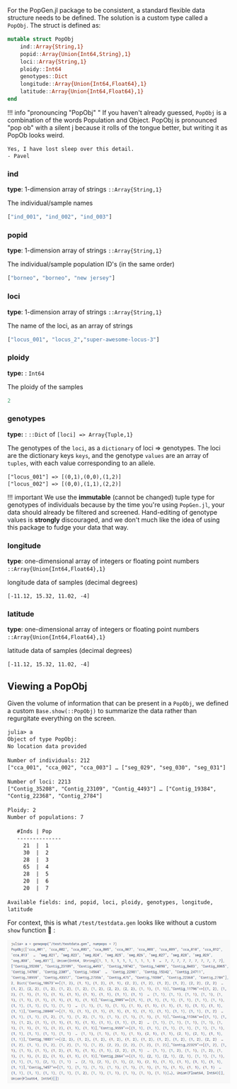 For the PopGen.jl package to be consistent, a standard flexible data structure needs to be defined. The solution is a custom type called a `PopObj`. The struct is defined as:

```julia
mutable struct PopObj
    ind::Array{String,1}
    popid::Array{Union{Int64,String},1}
    loci::Array{String,1}
    ploidy::Int64
    genotypes::Dict
    longitude::Array{Union{Int64,Float64},1}
    latitude::Array{Union{Int64,Float64},1}
end
```

!!! info "pronouncing "PopObj" "
    If you haven't already guessed, `PopObj` is a combination of the words Population and Object. PopObj is pronounced "pop ob" with a silent j because it rolls of the tongue better, but writing it as PopOb looks weird. 
    
    Yes, I have lost sleep over this detail.    
    - Pavel

### ind 

**type**: 1-dimension array of strings `::Array{String,1}`

The individual/sample names

```julia
["ind_001", "ind_002", "ind_003"]
```



### popid

**type**: 1-dimension array of strings `::Array{String,1}`

The individual/sample population ID's (in the same order)

```julia
["borneo", "borneo", "new jersey"]
```



### loci

**type**: 1-dimension array of strings `::Array{String,1}`

The name of the loci, as an array of strings

```julia
["locus_001", "locus_2","super-awesome-locus-3"]
```



### ploidy

**type:** : `Int64`

The ploidy of the samples

```julia
2
```



### genotypes 

**type:** :  `::Dict` of `[loci] => Array{Tuple,1}`

The genotypes of the `loci`, as a `dictionary` of loci => genotypes. The loci are the dictionary keys `keys`, and the genotype `values` are an array of `tuples`, with each value corresponding to an allele. 

```
["locus_001"] => [(0,1),(0,0),(1,2)]
["locus_002"] => [(0,0),(1,1),(2,2)]
```

!!! important
    We use the **immutable** (cannot be changed) tuple type for genotypes of individuals because by the time you're using `PopGen.jl`, your data should already be filtered and screened. Hand-editing of genotype values is **strongly** discouraged, and we don't much like the idea of using this package to fudge your data that way.



### longitude

**type**: one-dimensional array of integers or floating point numbers `::Array{Union{Int64,Float64},1}`

longitude data of samples (decimal degrees)

```
[-11.12, 15.32, 11.02, -4]
```



### latitude

**type**: one-dimensional array of integers or floating point numbers `::Array{Union{Int64,Float64},1}`

latitude data of samples (decimal degrees)

```
[-11.12, 15.32, 11.02, -4]
```



## Viewing a PopObj

Given the volume of information that can be present in a `PopObj`, we defined a custom `Base.show(::PopObj)` to summarize the data rather than regurgitate everything on the screen. 

```
julia> a
Object of type PopObj:
No location data provided

Number of individuals: 212
["cca_001", "cca_002", "cca_003"] … ["seg_029", "seg_030", "seg_031"]

Number of loci: 2213
["Contig_35208", "Contig_23109", "Contig_4493"] … ["Contig_19384", "Contig_22368", "Contig_2784"]

Ploidy: 2
Number of populations: 7

   #Inds | Pop
   --------------
     21  |  1
     30  |  2
     28  |  3
     65  |  4
     28  |  5
     20  |  6
     20  |  7

Available fields: ind, popid, loci, ploidy, genotypes, longitude, latitude
```



For context, this is what `/test/testdata.gen` looks like without a custom `show` function 🤮 :

![popobj_raw](img/popobj_raw.png)



